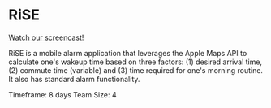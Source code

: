 # RiSE

[Watch our screencast!](http://screencast-o-matic.com/watch/cbfIr7Xeqz)

RiSE is a mobile alarm application that leverages the Apple Maps API to calculate one's wakeup time based on three factors: (1) desired arrival time, (2) commute time (variable) and (3) time required for one's morning routine. It also has standard alarm functionality.

Timeframe: 8 days
Team Size: 4
